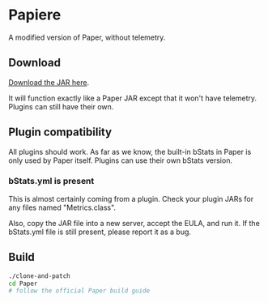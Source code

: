 # Papiere

A modified version of Paper, without telemetry.

## Download

[Download the JAR here](https://nightly.link/charles19132/papiere/workflows/build/main/paperclip-jar.zip).

It will function exactly like a Paper JAR except that it won't have telemetry. Plugins can still have their own.

## Plugin compatibility

All plugins should work. As far as we know, the built-in bStats in Paper is only used by Paper itself. Plugins can use their own bStats version.

### bStats.yml is present

This is almost certainly coming from a plugin. Check your plugin JARs for any files named "Metrics.class".

Also, copy the JAR file into a new server, accept the EULA, and run it. If the bStats.yml file is still present, please report it as a bug.

## Build

```sh
./clone-and-patch
cd Paper
# follow the official Paper build guide
```
